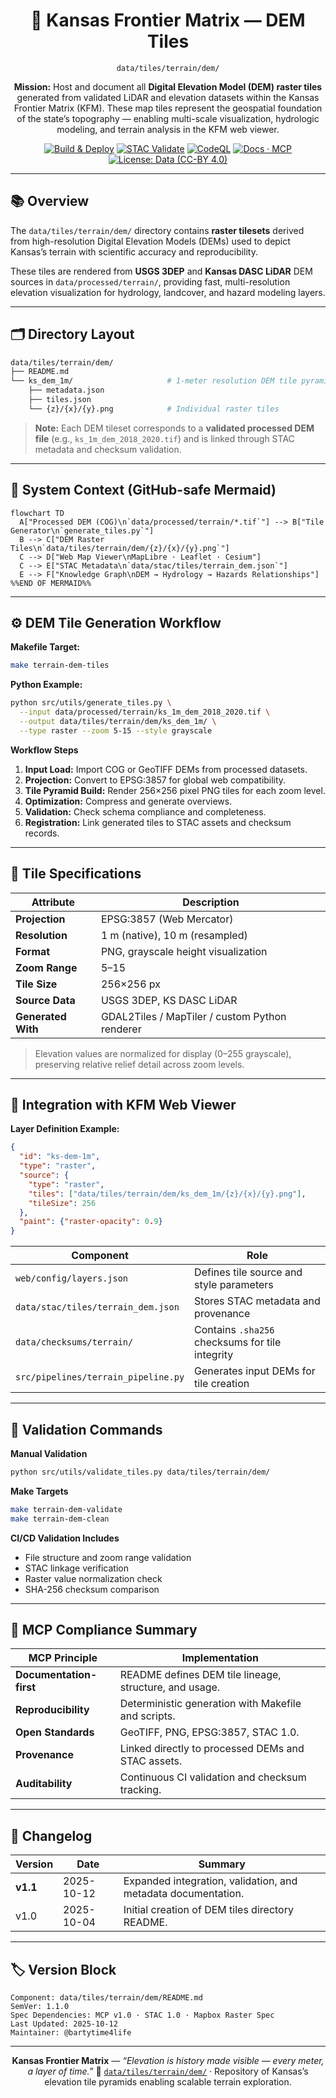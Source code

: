 <div align="center">

# 🗻 Kansas Frontier Matrix — DEM Tiles

`data/tiles/terrain/dem/`

**Mission:** Host and document all **Digital Elevation Model (DEM) raster tiles** generated from validated LiDAR and elevation datasets within the Kansas Frontier Matrix (KFM).
These map tiles represent the geospatial foundation of the state’s topography — enabling multi-scale visualization, hydrologic modeling, and terrain analysis in the KFM web viewer.

[![Build & Deploy](https://github.com/bartytime4life/Kansas-Frontier-Matrix/actions/workflows/site.yml/badge.svg)](../../../../.github/workflows/site.yml)
[![STAC Validate](https://github.com/bartytime4life/Kansas-Frontier-Matrix/actions/workflows/stac-validate.yml/badge.svg)](../../../../.github/workflows/stac-validate.yml)
[![CodeQL](https://github.com/bartytime4life/Kansas-Frontier-Matrix/actions/workflows/codeql.yml/badge.svg)](../../../../.github/workflows/codeql.yml)
[![Docs · MCP](https://img.shields.io/badge/Docs-MCP-blue)](../../../../docs/)
[![License: Data (CC-BY 4.0)](https://img.shields.io/badge/License-CC--BY%204.0-green)](../../../../LICENSE)

</div>

---

## 📚 Overview

The `data/tiles/terrain/dem/` directory contains **raster tilesets** derived from high-resolution Digital Elevation Models (DEMs)
used to depict Kansas’s terrain with scientific accuracy and reproducibility.

These tiles are rendered from **USGS 3DEP** and **Kansas DASC LiDAR** DEM sources in `data/processed/terrain/`,
providing fast, multi-resolution elevation visualization for hydrology, landcover, and hazard modeling layers.

---

## 🗂️ Directory Layout

```bash
data/tiles/terrain/dem/
├── README.md
└── ks_dem_1m/                     # 1-meter resolution DEM tile pyramid
    ├── metadata.json
    ├── tiles.json
    └── {z}/{x}/{y}.png            # Individual raster tiles
```

> **Note:**
> Each DEM tileset corresponds to a **validated processed DEM file** (e.g., `ks_1m_dem_2018_2020.tif`)
> and is linked through STAC metadata and checksum validation.

---

## 🧭 System Context (GitHub-safe Mermaid)

```mermaid
flowchart TD
  A["Processed DEM (COG)\n`data/processed/terrain/*.tif`"] --> B["Tile Generator\n`generate_tiles.py`"]
  B --> C["DEM Raster Tiles\n`data/tiles/terrain/dem/{z}/{x}/{y}.png`"]
  C --> D["Web Map Viewer\nMapLibre · Leaflet · Cesium"]
  C --> E["STAC Metadata\n`data/stac/tiles/terrain_dem.json`"]
  E --> F["Knowledge Graph\nDEM → Hydrology → Hazards Relationships"]
%%END OF MERMAID%%
```

---

## ⚙️ DEM Tile Generation Workflow

**Makefile Target:**

```bash
make terrain-dem-tiles
```

**Python Example:**

```bash
python src/utils/generate_tiles.py \
  --input data/processed/terrain/ks_1m_dem_2018_2020.tif \
  --output data/tiles/terrain/dem/ks_dem_1m/ \
  --type raster --zoom 5-15 --style grayscale
```

**Workflow Steps**

1. **Input Load:** Import COG or GeoTIFF DEMs from processed datasets.
2. **Projection:** Convert to EPSG:3857 for global web compatibility.
3. **Tile Pyramid Build:** Render 256×256 pixel PNG tiles for each zoom level.
4. **Optimization:** Compress and generate overviews.
5. **Validation:** Check schema compliance and completeness.
6. **Registration:** Link generated tiles to STAC assets and checksum records.

---

## 🧱 Tile Specifications

| Attribute          | Description                                    |
| ------------------ | ---------------------------------------------- |
| **Projection**     | EPSG:3857 (Web Mercator)                       |
| **Resolution**     | 1 m (native), 10 m (resampled)                 |
| **Format**         | PNG, grayscale height visualization            |
| **Zoom Range**     | 5–15                                           |
| **Tile Size**      | 256×256 px                                     |
| **Source Data**    | USGS 3DEP, KS DASC LiDAR                       |
| **Generated With** | GDAL2Tiles / MapTiler / custom Python renderer |

> Elevation values are normalized for display (0–255 grayscale), preserving relative relief detail across zoom levels.

---

## 🧩 Integration with KFM Web Viewer

**Layer Definition Example:**

```json
{
  "id": "ks-dem-1m",
  "type": "raster",
  "source": {
    "type": "raster",
    "tiles": ["data/tiles/terrain/dem/ks_dem_1m/{z}/{x}/{y}.png"],
    "tileSize": 256
  },
  "paint": {"raster-opacity": 0.9}
}
```

| Component                           | Role                                            |
| ----------------------------------- | ----------------------------------------------- |
| `web/config/layers.json`            | Defines tile source and style parameters        |
| `data/stac/tiles/terrain_dem.json`  | Stores STAC metadata and provenance             |
| `data/checksums/terrain/`           | Contains `.sha256` checksums for tile integrity |
| `src/pipelines/terrain_pipeline.py` | Generates input DEMs for tile creation          |

---

## 🧪 Validation Commands

**Manual Validation**

```bash
python src/utils/validate_tiles.py data/tiles/terrain/dem/
```

**Make Targets**

```bash
make terrain-dem-validate
make terrain-dem-clean
```

**CI/CD Validation Includes**

* File structure and zoom range validation
* STAC linkage verification
* Raster value normalization check
* SHA-256 checksum comparison

---

## 🧠 MCP Compliance Summary

| MCP Principle           | Implementation                                         |
| ----------------------- | ------------------------------------------------------ |
| **Documentation-first** | README defines DEM tile lineage, structure, and usage. |
| **Reproducibility**     | Deterministic generation with Makefile and scripts.    |
| **Open Standards**      | GeoTIFF, PNG, EPSG:3857, STAC 1.0.                     |
| **Provenance**          | Linked directly to processed DEMs and STAC assets.     |
| **Auditability**        | Continuous CI validation and checksum tracking.        |

---

## 🧾 Changelog

| Version  | Date       | Summary                                                       |
| -------- | ---------- | ------------------------------------------------------------- |
| **v1.1** | 2025-10-12 | Expanded integration, validation, and metadata documentation. |
| v1.0     | 2025-10-04 | Initial creation of DEM tiles directory README.               |

---

## 🏷️ Version Block

```text
Component: data/tiles/terrain/dem/README.md
SemVer: 1.1.0
Spec Dependencies: MCP v1.0 · STAC 1.0 · Mapbox Raster Spec
Last Updated: 2025-10-12
Maintainer: @bartytime4life
```

---

<div align="center">

**Kansas Frontier Matrix** — *“Elevation is history made visible — every meter, a layer of time.”*
📍 [`data/tiles/terrain/dem/`](.) · Repository of Kansas’s elevation tile pyramids enabling scalable terrain exploration.

</div>

